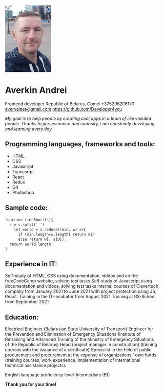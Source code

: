 ![myPhoto](/myPhoto.jpg)
# Averkin Andrei
Frontend developer
Republic of Belarus, Gomel
+375296206170
avervalpet@gmail.com
https://github.com/Developer4you


*My goal is to help people by creating cool apps in a team of like-minded people. Thanks to perseverance and curiosity, I am constantly developing and learning every day.*

## Programming languages, frameworks and tools:
* HTML
* CSS
* Javascript
* Typecsript
* React
* Redux
* Git
* Photoshop

## Sample code:
```
function findShort(s){
  s = s.split(' ')
    let world = s.reduce((min, w) =>{
      if (min.length<w.length) return min
      else return w}, s[0]);
  return world.length;
}
```

## Experience in IT:
Self-study of HTML, CSS using documentation, videos and on the freeCodeCamp website, solving test tasks
Self-study of Javascript using documentation and videos, solving test tasks
Internal courses of Clevertech company from January 2021 to June 2021 with project protection using JS, React.
Training in the IT-Incubator from August 2021
Training at RS-School from September 2021

## Education:
Electrical Engineer (Belarusian State University of Transport)
Engineer for the Prevention and Elimination of Emergency Situations (Institute of Retraining and Advanced Training of the Ministry of Emergency Situations of the Republic of Belarus)
Head (project manager in construction) (training courses with the issuance of a certificate)
Specialist in the field of public procurement and procurement at the expense of organizations ' own funds (training courses, work experience, implementation of international technical assistance projects).

English language proficiency level-Intermediate (B1)

**Thank you for your time!**